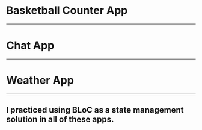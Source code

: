 # Basketball Counter App

---

# Chat App

---

# Weather App

---

## I practiced using BLoC as a state management solution in all of these apps.
